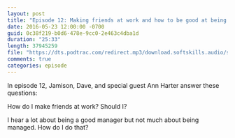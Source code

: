```yaml
---
layout: post
title: "Episode 12: Making friends at work and how to be good at being managed"
date: 2016-05-23 12:00:00 -0700
guid: 0c38f219-b0d6-478e-9cc0-2e463c4dba1d
duration: "25:33"
length: 37945259
file: "https://dts.podtrac.com/redirect.mp3/download.softskills.audio/sse-012.mp3"
comments: true
categories: episode
---
```






In episode 12, Jamison,  Dave, and special guest Ann Harter answer these questions:

How do I make friends at work? Should I?

I hear a lot about being a good manager but not much about being managed. How do I do that?



